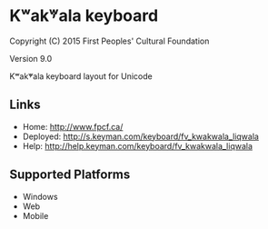 Kʷak̓ʷala keyboard
======================

Copyright (C) 2015 First Peoples' Cultural Foundation

Version 9.0

Kʷak̓ʷala keyboard layout for Unicode

Links
-----

 * Home:     <http://www.fpcf.ca/>
 * Deployed: <http://s.keyman.com/keyboard/fv_kwakwala_liqwala>
 * Help:     <http://help.keyman.com/keyboard/fv_kwakwala_liqwala>
 
Supported Platforms
-------------------

 * Windows
 * Web
 * Mobile
